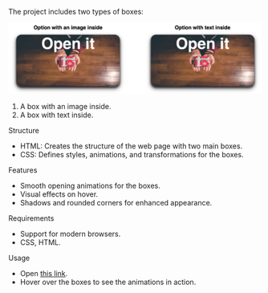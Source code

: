The project includes two types of boxes:

![Sample](./images/Sample.png)

1. A box with an image inside.
2. A box with text inside.

Structure

- HTML: Creates the structure of the web page with two main boxes.
- CSS: Defines styles, animations, and transformations for the boxes.

Features

- Smooth opening animations for the boxes.
- Visual effects on hover.
- Shadows and rounded corners for enhanced appearance.

Requirements

- Support for modern browsers.
- CSS, HTML.

Usage

- Open [this link](https://syvyj.github.io/Open-Box-Hover-Animation/).
- Hover over the boxes to see the animations in action.
